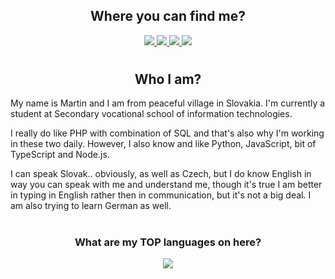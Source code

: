 <h2 align="center">Where you can find me?</h2>
<p align="center">
  <a href="https://youtube.com/c/technicallytech"><img src="https://img.shields.io/badge/YouTube-FF0000?style=for-the-badge&logo=youtube&logoColor=white"> </img></a>
  <a href="https://twitch.com/technicallytech"><img src="https://img.shields.io/badge/Twitch-9146FF?style=for-the-badge&logo=twitch&logoColor=white"> </img></a>
  <a href="https://twitter.com/technotictech"><img src="https://img.shields.io/badge/Twitter-1DA1F2?style=for-the-badge&logo=twitter&logoColor=white"> </img></a>
  <a href="https://twitter.com/technotictech"><img src="https://img.shields.io/badge/Discord-7289DA?style=for-the-badge&logo=discord&logoColor=white"> </img></a>
</p>

#

<h2 align="center">Who I am?</h2>
<p align="left">
My name is Martin and I am from peaceful village in Slovakia.
I'm currently a student at Secondary vocational school of information technologies.

I really do like PHP with combination of SQL and that's also why I'm working in these two daily.
However, I also know and like Python, JavaScript, bit of TypeScript and Node.js.

I can speak Slovak.. obviously, as well as Czech, but I do know English in way you can speak with me and understand me, though it's true I am better in typing in English rather then in communication, but it's not a big deal.
I am also trying to learn German as well.
</p>

#

<h3 align="center">What are my TOP languages on here?</h3>
<p align="center">
  <img align="center" src="https://github-readme-stats.vercel.app/api/top-langs/?username=Martinko366&layout=compact&theme=transparent&hide_title=true&hide_border=true" />
</p>
